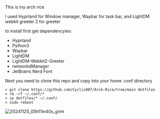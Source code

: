 This is my arch rice

I used Hyprland for Window manager, Waybar for task bar, and LightDM webkit greeter 2 for greeter

to install first get dependencyies:

- Hyprland
- Python3
- Waybar
- LightDM
- LightDM-Webkit2-Greeter
- networkdManager
- JetBrains Nerd Font

Next you need to clone this repo and copy into your home .conf directory

    > git clone https://github.com/Cyclic007/Arch-Rice/tree/main dotfiles
    > rm -rf ~/.conf/*
    > cp dotfiles/* ~/.conf/
    > sudo reboot
![20241125_05h11m40s_grim](https://github.com/user-attachments/assets/77b93bf9-9ccc-40bd-8acb-fd69f83c3605)
